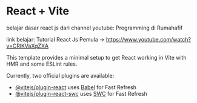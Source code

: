 # React + Vite

belajar dasar react js dari channel youtube: Programming di Rumahafif 

link belajar: Tutorial React Js Pemula -> https://www.youtube.com/watch?v=CRlKVaXqZXA

This template provides a minimal setup to get React working in Vite with HMR and some ESLint rules.

Currently, two official plugins are available:

- [@vitejs/plugin-react](https://github.com/vitejs/vite-plugin-react/blob/main/packages/plugin-react/README.md) uses [Babel](https://babeljs.io/) for Fast Refresh
- [@vitejs/plugin-react-swc](https://github.com/vitejs/vite-plugin-react-swc) uses [SWC](https://swc.rs/) for Fast Refresh
